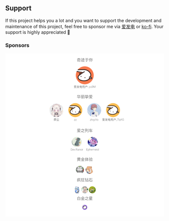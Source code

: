 ## Support
If this project helps you a lot and you want to support the development and maintenance of this project, feel free to sponsor me via [爱发电](https://afdian.net/a/zhiyiYo) or [ko-fi](https://ko-fi.com/zhiyiYo). Your support is highly appreciated 🥰

### Sponsors

<p align="center">
  <img src='https://raw.githubusercontent.com/zhiyiYo/Sponsors/main/sponsors.svg'/>
</p>
